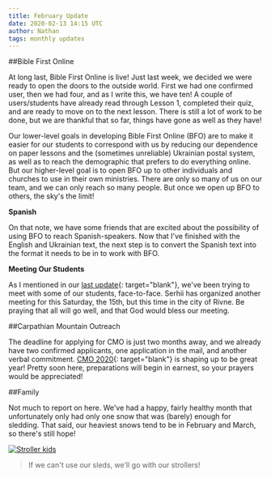 ```yaml
---
title: February Update
date: 2020-02-13 14:15 UTC
author: Nathan
tags: monthly updates
---
```


##Bible First Online

At long last, Bible First Online is live! Just last week, we decided we were ready to open the doors to the outside world. First we had one confirmed user, then we had four, and as I write this, we have ten! A couple of users/students have already read through Lesson 1, completed their quiz, and are ready to move on to the next lesson. There is still a lot of work to be done, but we are thankful that so far, things have gone as well as they have!

Our lower-level goals in developing Bible First Online (BFO) are to make it easier for our students to correspond with us by reducing our dependence on paper lessons and the (sometimes unreliable) Ukrainian postal system, as well as to reach the demographic that prefers to do everything online. But our higher-level goal is to open BFO up to other individuals and churches to use in their own ministries. There are only so many of us on our team, and we can only reach so many people. But once we open up BFO to others, the sky's the limit!

**Spanish**

On that note, we have some friends that are excited about the possibility of using BFO to reach Spanish-speakers. Now that I've finished with the English and Ukrainian text, the next step is to convert the Spanish text into the format it needs to be in to work with BFO.

**Meeting Our Students**

As I mentioned in our [last update](/2020/01/january-update/){: target="blank"}, we've been trying to meet with some of our students, face-to-face. Serhii has organized another meeting for this Saturday, the 15th, but this time in the city of Rivne. Be praying that all will go well, and that God would bless our meeting.


##Carpathian Mountain Outreach

The deadline for applying for CMO is just two months away, and we already have two confirmed applicants, one application in the mail, and another verbal commitment. [CMO 2020](https://cmoproject.org/){: target="blank"} is shaping up to be great year! Pretty soon here, preparations will begin in earnest, so your prayers would be appreciated!

##Family

Not much to report on here. We've had a happy, fairly healthy month that unfortunately only had only one snow that was (barely) enough for sledding. That said, our heaviest snows tend to be in February and March, so there's still hope!

[![Stroller kids](images/2020/2-strollers-400w.jpg)](https://f000.backblazeb2.com/file/daysinukraine/images/2020/2-strollers.jpg)

> If we can't use our sleds, we'll go with our strollers!
